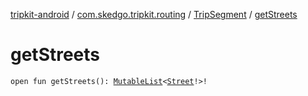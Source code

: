 [tripkit-android](../../index.md) / [com.skedgo.tripkit.routing](../index.md) / [TripSegment](index.md) / [getStreets](./get-streets.md)

# getStreets

`open fun getStreets(): `[`MutableList`](https://kotlinlang.org/api/latest/jvm/stdlib/kotlin.collections/-mutable-list/index.html)`<`[`Street`](../../com.skedgo.tripkit.common.model/-street/index.md)`!>!`